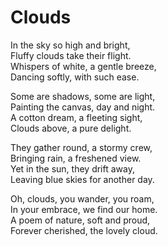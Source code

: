 # Clouds

In the sky so high and bright,  
Fluffy clouds take their flight.  
Whispers of white, a gentle breeze,  
Dancing softly, with such ease.  

Some are shadows, some are light,  
Painting the canvas, day and night.  
A cotton dream, a fleeting sight,  
Clouds above, a pure delight.  

They gather round, a stormy crew,  
Bringing rain, a freshened view.  
Yet in the sun, they drift away,  
Leaving blue skies for another day.  

Oh, clouds, you wander, you roam,  
In your embrace, we find our home.  
A poem of nature, soft and proud,  
Forever cherished, the lovely cloud.